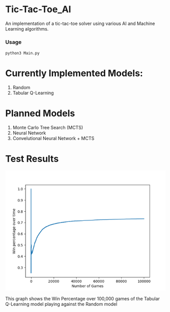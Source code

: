 # Tic-Tac-Toe_AI
An implementation of a tic-tac-toe solver using various AI and Machine Learning algorithms.

### Usage
```
python3 Main.py
```

# Currently Implemented Models:
1. Random
2. Tabular Q-Learning

# Planned Models
1. Monte Carlo Tree Search (MCTS)
2. Neural Network
3. Convelutional Neural Network + MCTS


# Test Results
![cumulative_acuracy](src/cumulative_accuracy.png)

This graph shows the Win Percentage over 100,000 games of the Tabular Q-Learning model playing against the Random model
